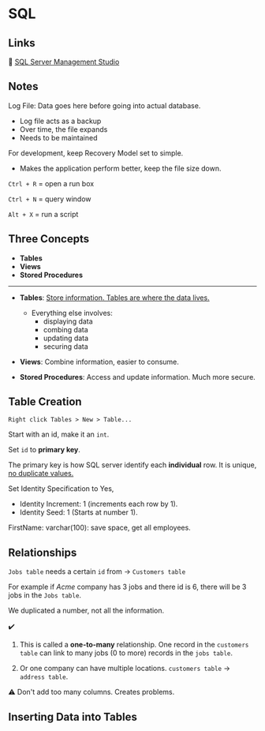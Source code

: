 # SQL

## Links
🔗 [SQL Server Management Studio](https://learn.microsoft.com/en-us/ssms/)

## Notes

Log File: Data goes here before going into actual database. 

- Log file acts as a backup
- Over time, the file expands
- Needs to be maintained

For development, keep Recovery Model set to simple.
- Makes the application perform better, keep the file size down. 

```Ctrl + R``` = open a run box

```Ctrl + N``` = query window

```Alt + X``` = run a script

## Three Concepts 
- **Tables**
- **Views**
- **Stored Procedures**

---

- **Tables**: <u>Store information. Tables are where the data lives.</u>
  - Everything else involves:  
    - displaying data
    - combing data 
    - updating data 
    - securing data

- **Views**: Combine information, easier to consume.

- **Stored Procedures**: Access and update information. Much more secure. 

## Table Creation

```Right click Tables > New > Table...```

Start with an id, make it an ```int```.

Set ```id``` to **primary key**.

The primary key is how SQL server identify each **individual** row. It is unique, <u>no duplicate values.</u>

Set Identity Specification to Yes, 
  
  - Identity Increment: 1 (increments each row by 1).
  - Identity Seed: 1 (Starts at number 1).

  FirstName: varchar(100): save space, get all employees.

## Relationships

```Jobs table``` needs a certain ```id``` from  &#x2192; ```Customers table```

For example if *Acme* company has 3 jobs and there id is 6, there will be 3 jobs in the ```Jobs table```. 

We duplicated a number, not all the information.

✔️ 
1. This is called a **one-to-many** relationship. One record in the ```customers table``` can link to many jobs (0 to more) records in the ```jobs table```. 

2. Or one company can have multiple locations. ```customers table``` &#x2192; ```address table```. 

⚠️ Don't add too many columns. Creates problems. 

## Inserting Data into Tables

